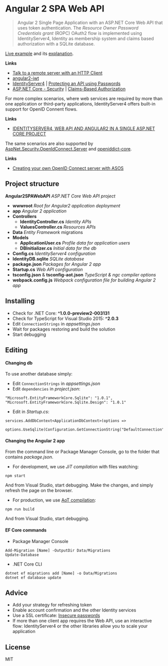 # Angular 2 SPA Web API

> Angular 2 Single Page Application with an ASP.NET Core Web API that uses token authentication. 
> The _Resource Owner Password Credentials grant_ (ROPC) OAuth2 flow is implemented using IdentityServer4, 
> Identity as membership system and claims based authorization with a SQLite database.

[Live example](http://angular2spawebapi.azurewebsites.net) and its [explanation](https://github.com/robisim74/Angular2SPAWebAPI/blob/master/EXPLANATION.md).

**Links**
- [Talk to a remote server with an HTTP Client](https://angular.io/docs/ts/latest/guide/server-communication.html)
- [angular2-jwt](https://github.com/auth0/angular2-jwt)
- [IdentityServer4](https://identityserver4.readthedocs.io) | [Protecting an API using Passwords](http://docs.identityserver.io/en/dev/quickstarts/2_resource_owner_passwords.html)
- [ASP.NET Core - Security](https://docs.asp.net/en/latest/security/index.html) | [Claims-Based Authorization](https://docs.asp.net/en/latest/security/authorization/claims.html)

For more complex scenarios, where web services are required by more than one application or third-party applications, 
IdentityServer4 offers built-in support for OpenID Connent flows.

**Links**
- [IDENTITYSERVER4, WEB API AND ANGULAR2 IN A SINGLE ASP.NET CORE PROJECT](https://damienbod.com/2016/10/01/identityserver4-webapi-and-angular2-in-a-single-asp-net-core-project/)

The same scenarios are also supported by [AspNet.Security.OpenIdConnect.Server](https://github.com/aspnet-contrib/AspNet.Security.OpenIdConnect.Server) and [openiddict-core](https://github.com/openiddict/openiddict-core).

**Links**
- [Creating your own OpenID Connect server with ASOS](http://kevinchalet.com/2016/07/13/creating-your-own-openid-connect-server-with-asos-introduction/)

## Project structure
**Angular2SPAWebAPI** _ASP.NET Core Web API project_
- **wwwroot** _Root for Angular2 application deployment_
- **app** _Angular 2 application_
- **Controllers**
	- **IdentityController.cs** _Identity APIs_
	- **ValuesController.cs** _Resources APIs_
- **Data** _Entity Framework_ migrations
- **Models**
	- **ApplicationUser.cs** _Profile data for application users_
	- **DBInitializer.cs** _Initial data for the db_
- **Config.cs** _IdentityServer4 configuration_
- **IdentityDB.sqlite** _SQLite database_
- **package.json** _Packages for Angular 2 app_
- **Startup.cs** _Web API configuration_
- **tsconfig.json** & **tsconfig-aot.json** _TypeScript & ngc compiler options_
- **webpack.config.js** _Webpack configuration file for building Angular 2 app_

## Installing
- Check for .NET Core: **^1.0.0-preview2-003131**
- Check for TypeScript for Visual Studio 2015: **^2.0.3**
- Edit `ConnectionStrings` in _appsettings.json_
- Wait for packages restoring and build the solution
- Start debugging

## Editing
#### Changing db
To use another database simply:
- Edit `ConnectionStrings` in _appsettings.json_
- Edit `dependencies` in _project.json_:
```
"Microsoft.EntityFrameworkCore.Sqlite": "1.0.1",
"Microsoft.EntityFrameworkCore.Sqlite.Design": "1.0.1"
```
- Edit in _Startup.cs_:
```
services.AddDbContext<ApplicationDbContext>(options =>
    options.UseSqlite(Configuration.GetConnectionString("DefaultConnection")));
```

#### Changing the Angular 2 app
From the command line or Package Manager Console, go to the folder that contains _package.json_.
- For development, we use _JiT compilation_ with files watching:
```Shell
npm start
```
And from Visual Studio, start debugging.
Make the changes, and simply refresh the page on the browser.

- For production, we use [AoT compilation](https://angular.io/docs/ts/latest/cookbook/aot-compiler.html):
```Shell
npm run build
```
And from Visual Studio, start debugging.

#### EF Core commands
- Package Manager Console
```Shell
Add-Migration [Name] -OutputDir Data/Migrations
Update-Database
```
- .NET Core CLI
```Shell
dotnet ef migrations add [Name] -o Data/Migrations
dotnet ef database update
```

## Advice
- Add your strategy for refreshing token
- Enable account confirmation and the other Identity services
- Use a SSL certificate: [Insecure passwords](https://developer.mozilla.org/en-US/docs/Web/Security/Insecure_passwords)
- If more than one client app requires the Web API, use an interactive flow: IdentityServer4 or the other libraries allow you to scale your application 

## License
MIT
